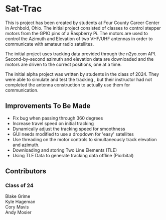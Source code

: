 # Sat-Trac

This is project has been created by students at Four County Career
Center in Archbold, Ohio. The initial project consisted of classes to
control stepper motors from the GPIO pins of a Raspberry Pi. The motors
are used to control the Azimuth and Elevation of two VHF/UHF antennas
in order to communicate with amateur radio satellites.

The initial project uses tracking data provided through the n2yo.com API.
Second-by-second azimuth and elevation data are downloaded and the motors
are driven to the correct positions, one at a time.

The initial alpha project was written by students in the class of 2024.
They were able to simulate and test the tracking , but their 
instructor had not completed the antenna construction to actually use them for
communication.

## Improvements To Be Made
- Fix bug when passing through 360 degrees
- Increase travel speed on initial tracking
- Dynamically adjust the tracking speed for smoothness
- GUI needs modified to use a dropdown for 'easy' satellites
- Use threading on the motor controls to simultaneously track elevation and azimuth.
- Downloading and storing Two Line Elements (TLE)
- Using TLE Data to generate tracking data offline (Piorbital)

## Contributors

### Class of 24
Blake Grime  
Kyle Hageman  
Cory Mavis  
Andy Mosier  
